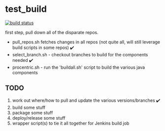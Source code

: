 # test_build

[![build status](https://gitlab.lge.net/jeff.schmidt/test_build/badges/feature/triggered_builds/build.svg)](https://gitlab.lge.net/jeff.schmidt/test_build/commits/feature/triggered_builds)

first step, pull down all of the disparate repos.
 - pull_repos.sh fetches changes in all repos (not quite all, will still leverage build scripts in some repos) :heavy_check_mark:
 - select_branch.sh - checkout branches to build for the components needed :heavy_check_mark:
 - procentric.sh - run the 'buildall.sh' script to build the various java components

## TODO

1. work out where/how to pull and update the various versions/branches :heavy_check_mark:
1. build some stuff
1. package some stuff
1. deploy/release some stuff
1. wrapper script(s) to tie it all together for Jenkins build job
